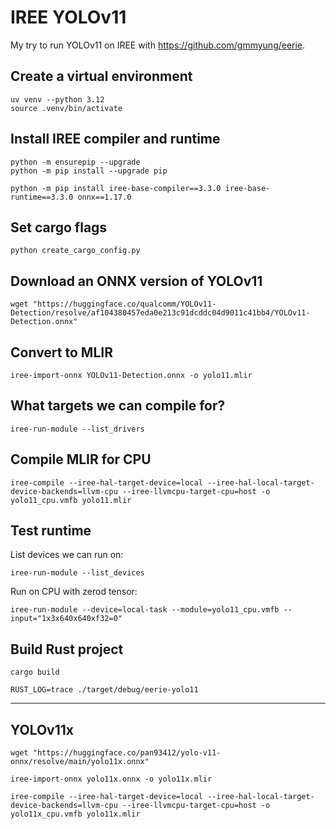 # IREE YOLOv11

My try to run YOLOv11 on IREE with https://github.com/gmmyung/eerie.

## Create a virtual environment

```
uv venv --python 3.12
source .venv/bin/activate
```

## Install IREE compiler and runtime

```
python -m ensurepip --upgrade
python -m pip install --upgrade pip

python -m pip install iree-base-compiler==3.3.0 iree-base-runtime==3.3.0 onnx==1.17.0
```

## Set cargo flags

```
python create_cargo_config.py
```

## Download an ONNX version of YOLOv11

```
wget "https://huggingface.co/qualcomm/YOLOv11-Detection/resolve/af104380457eda0e213c91dcddc04d9011c41bb4/YOLOv11-Detection.onnx"
```

## Convert to MLIR

```
iree-import-onnx YOLOv11-Detection.onnx -o yolo11.mlir
```

## What targets we can compile for?

```
iree-run-module --list_drivers
```

## Compile MLIR for CPU

```
iree-compile --iree-hal-target-device=local --iree-hal-local-target-device-backends=llvm-cpu --iree-llvmcpu-target-cpu=host -o yolo11_cpu.vmfb yolo11.mlir
```

## Test runtime

List devices we can run on:

```
iree-run-module --list_devices
```

Run on CPU with zerod tensor:

```
iree-run-module --device=local-task --module=yolo11_cpu.vmfb --input="1x3x640x640xf32=0"
```

## Build Rust project

```
cargo build

RUST_LOG=trace ./target/debug/eerie-yolo11
```


---

## YOLOv11x

```
wget "https://huggingface.co/pan93412/yolo-v11-onnx/resolve/main/yolo11x.onnx"
```

```
iree-import-onnx yolo11x.onnx -o yolo11x.mlir

iree-compile --iree-hal-target-device=local --iree-hal-local-target-device-backends=llvm-cpu --iree-llvmcpu-target-cpu=host -o yolo11x_cpu.vmfb yolo11x.mlir
```
